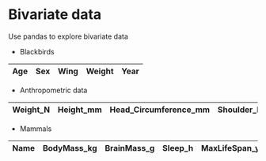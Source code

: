 # Bivariate data
Use pandas to explore bivariate data

* Blackbirds

|Age|Sex|Wing|Weight|Year|
|---|---|---|---|---|

* Anthropometric data

|Weight_N|Height_mm|Head_Circumference_mm|Shoulder_Breadth_mm|Hand_Length_mm|Hand_Breadth_mm|Chest_Circumference_mm|Waist_Circumference_mm|Foot_Length_mm|Foot_Breadth_mm|Gender|Age_months|
|---|---|---|---|---|---|---|---|---|---|---|---|

* Mammals

|Name|BodyMass_kg|BrainMass_g|Sleep_h|MaxLifeSpan_y|GestationTime_d|OverallDangerIndex|Category|
|---|---|---|---|---|---|---|---|

